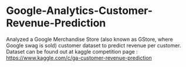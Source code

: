 # Google-Analytics-Customer-Revenue-Prediction
Analyzed a Google Merchandise Store (also known as GStore, where Google swag is sold) customer dataset to predict revenue per customer.  Dataset can be found out at kaggle competition page : https://www.kaggle.com/c/ga-customer-revenue-prediction
